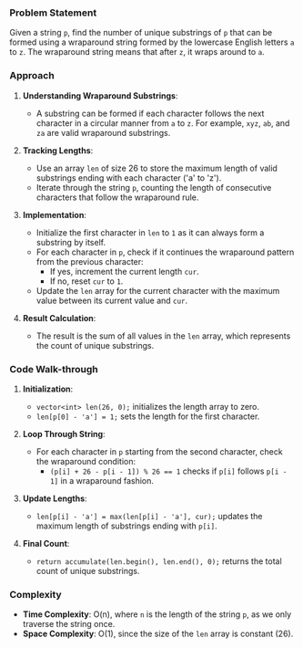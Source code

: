 ### Problem Statement
Given a string `p`, find the number of unique substrings of `p` that can be formed using a wraparound string formed by the lowercase English letters `a` to `z`. The wraparound string means that after `z`, it wraps around to `a`.

### Approach
1. **Understanding Wraparound Substrings**:
   - A substring can be formed if each character follows the next character in a circular manner from `a` to `z`. For example, `xyz`, `ab`, and `za` are valid wraparound substrings.

2. **Tracking Lengths**:
   - Use an array `len` of size 26 to store the maximum length of valid substrings ending with each character ('a' to 'z').
   - Iterate through the string `p`, counting the length of consecutive characters that follow the wraparound rule.

3. **Implementation**:
   - Initialize the first character in `len` to `1` as it can always form a substring by itself.
   - For each character in `p`, check if it continues the wraparound pattern from the previous character:
     - If yes, increment the current length `cur`.
     - If no, reset `cur` to `1`.
   - Update the `len` array for the current character with the maximum value between its current value and `cur`.

4. **Result Calculation**:
   - The result is the sum of all values in the `len` array, which represents the count of unique substrings.

### Code Walk-through
1. **Initialization**:
   - `vector<int> len(26, 0);` initializes the length array to zero.
   - `len[p[0] - 'a'] = 1;` sets the length for the first character.

2. **Loop Through String**:
   - For each character in `p` starting from the second character, check the wraparound condition:
     - `(p[i] + 26 - p[i - 1]) % 26 == 1` checks if `p[i]` follows `p[i - 1]` in a wraparound fashion.

3. **Update Lengths**:
   - `len[p[i] - 'a'] = max(len[p[i] - 'a'], cur);` updates the maximum length of substrings ending with `p[i]`.

4. **Final Count**:
   - `return accumulate(len.begin(), len.end(), 0);` returns the total count of unique substrings.

### Complexity
- **Time Complexity**: O(n), where `n` is the length of the string `p`, as we only traverse the string once.
- **Space Complexity**: O(1), since the size of the `len` array is constant (26).
